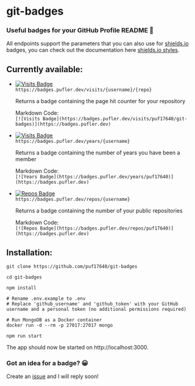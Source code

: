 # git-badges

### Useful badges for your GitHub Profile README 🎉

All endpoints support the parameters that you can also use for [shields.io](https://shields.io) badges, you can check out the documentation here [shields.io styles](https://shields.io/#styles).

## Currently available:

- [![Visits Badge](https://badges.pufler.dev/visits/puf17640/git-badges)](https://badges.pufler.dev) <br>
  `https://badges.pufler.dev/visits/{username}/{repo}`
  
  Returns a badge containing the page hit counter for your repository
  
  Markdown Code: <br>`[![Visits Badge](https://badges.pufler.dev/visits/puf17640/git-badges)](https://badges.pufler.dev)`

- [![Visits Badge](https://badges.pufler.dev/years/puf17640)](https://badges.pufler.dev) <br>
  `https://badges.pufler.dev/years/{username}`
  
  Returns a badge containing the number of years you have been a member
  
  Markdown Code: <br>`[![Years Badge](https://badges.pufler.dev/years/puf17640)](https://badges.pufler.dev)`

- [![Repos Badge](https://badges.pufler.dev/repos/puf17640)](https://badges.pufler.dev) <br>
  `https://badges.pufler.dev/repos/{username}`
  
  Returns a badge containing the number of your public repositories
  
  Markdown Code: <br>`[![Repos Badge](https://badges.pufler.dev/repos/puf17640)](https://badges.pufler.dev)`

## Installation:
```
git clone https://github.com/puf17640/git-badges

cd git-badges

npm install

# Rename .env.example to .env
# Replace 'github_username' and 'github_token' with your GitHub username and a personal token (no additional permissions required)

# Run MongoDB as a Docker container 
docker run -d --rm -p 27017:27017 mongo

npm run start
```

The app should now be started on http://localhost:3000.

### Got an idea for a badge? 😀

Create an [issue](https://github.com/puf17640/git-badges/issues/new) and I will reply soon!